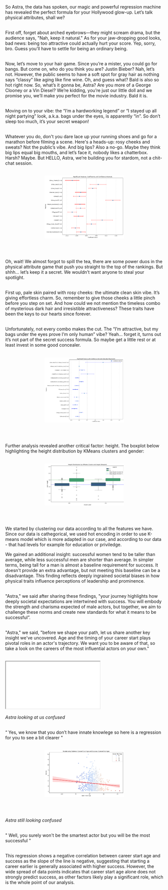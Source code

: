 <br><br>
So Astra, the data has spoken, our magic and powerful regression machine has revealed the perfect formula for your Hollywood glow-up. Let’s talk physical attributes, shall we?<br><br>

First off, forget about arched eyebrows—they might scream drama, but the audience says, "Nah, keep it natural." As for your jaw-dropping good looks, bad news: being too attractive could actually hurt your score. Yep, sorry, bro. Guess you’ll have to settle for being an ordinary being.<br><br>

Now, let’s move to your hair game. Since you’re a mister, you could go for bangs. But come on, who do you think you are? Justin Bieber? Nah, let’s not. However, the public seems to have a soft spot for gray hair as nothing says “classy” like aging like fine wine. Oh, and guess what? Bald is also so hot right now. So, what’s it gonna be, Astra? Are you more of a George Clooney or a Vin Diesel? We’re kidding, you’re just our little doll and we promise you, we’ll make you perfect for the movie industry. Bald it is.<br><br>

Moving on to your vibe: the “I’m a hardworking legend” or “I stayed up all night partying” look, a.k.a. bags under the eyes, is apparently “in”. So don’t sleep too much, it’s your secret weapon! <br><br>

Whatever you do, don't you dare lace up your running shoes and go for a marathon before filming a scene. Here's a heads-up: rosy cheeks and sweats? Not the public’s vibe. And big lips? Also a no-go. Maybe they think big lips equal big mouths, and let’s face it, nobody likes a chatterbox. Harsh? Maybe. But HELLO, Astra, we’re building you for stardom, not a chit-chat session.<br><br>


<div style="text-align: center;">
  <img src="assets/media/graphlylia.png" alt="graphlylia" class="physique-graphlylia">
</div>

<style>
.physique-graphlylia {
  max-width: 50%; 
  height: auto;   
}
</style>
<br><br>

Oh, wait! We almost forgot to spill the tea, there are some power duos in the physical attribute game that push you straight to the top of the rankings. But shhh... let’s keep it a secret. We wouldn’t want anyone to steal your spotlight.<br><br>

First up, pale skin paired with rosy cheeks: the ultimate clean skin vibe. It’s giving effortless charm. So, remember to give those cheeks a little pinch before you step on set. And how could we not mention the timeless combo of mysterious dark hair and irresistible attractiveness? These traits have been the keys to our hearts since forever.<br><br>

Unfortunately, not every combo makes the cut. The “I’m attractive, but my bags under the eyes prove I’m only human” vibe? Yeah… forget it, turns out it’s not part of the secret success formula. So maybe get a little rest or at least invest in some good concealer.<br><br>


<div style="text-align: center;">
  <img src="assets/media/graphlylia2.png" alt="graphlylia2" class="physique-graphlylia2">
</div>

<style>
.physique-graphlylia2 {
  max-width: 50%; 
  height: auto;   
}
</style>
<br><br>

Further analysis revealed another critical factor: height. The boxplot below highlighting the height distribution by KMeans clusters and gender: <br><br>

<div style="text-align: center;">
  <img src="assets/media/genderandheights.png" alt="genderandheights" class="physique-genderandheights">
</div>

<style>
.physique-genderandheights {
  max-width: 50%; 
  height: auto;   
}
</style>
<br><br>

We started by clustering our data according to all the features we have. Since our data is cathegorical, we used hot encoding in order to use K-means model which is more adapted in our case, and according to our data - that had levels for example for education or priviledge. 

We gained an additional insight: successful women tend to be taller than average, while less successful men are shorter than average. In simpler terms, being tall for a man is almost a baseline requirement for success. It doesn't provide an extra advantage, but not meeting this baseline can be a disadvantage. This finding reflects deeply ingrained societal biases in how physical traits influence perceptions of leadership and prominence.<br><br>

"Astra," we said after sharing these findings, "your journey highlights how deeply societal expectations are intertwined with success. You will embody the strength and charisma expected of male actors, but together, we aim to challenge these norms and create new standards for what it means to be successful”. <br><br>

"Astra," we said, "before we shape your path, let us share another key insight we've uncovered. Age and the timing of your career start plays pivotal roles in an actor's trajectory. We want you to be aware of that, so take a look on the careers of the most influential actors on your own."<br><br>


<iframe src="assets/interactive/age_distribution.html" class="interactive-career"></iframe>

*Astra looking at us confused*<br><br>

“ Yes, we know that you don’t have innate knowlege so here is a regression for you to see a bit clearer "
<br><br>

<div style="text-align: center;">
  <img src="assets/media/reg_careerstart.jpg" alt="regcareerstart" class="physique-regcareerstart">
</div>

<style>
.physique-regcareerstart {
  max-width: 50%; 
  height: auto;   
}
</style>
<br><br>

*Astra still looking confused* <br><br>

" Well, you surely won't be the smartest actor but you will be the most successful " <br><br>

This regression shows a negative correlation between career start age and success as the slope of the line is negative, suggesting that starting a career earlier is generally associated with higher success. However, the wide spread of data points indicates that career start age alone does not strongly predict success, as other factors likely play a significant role, which is the whole point of our analysis. <br><br>

